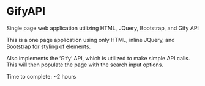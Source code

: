 # GifyAPI
Single page web application utilizing HTML, JQuery, Bootstrap, and Gify API

This is a one page application using only HTML, inline JQuery, and Bootstrap for styling of elements. 

Also implements the ‘Gify’ API, which is utilized to make simple API calls. This will then populate the page with the 
search input options. 

Time to complete: ~2 hours
